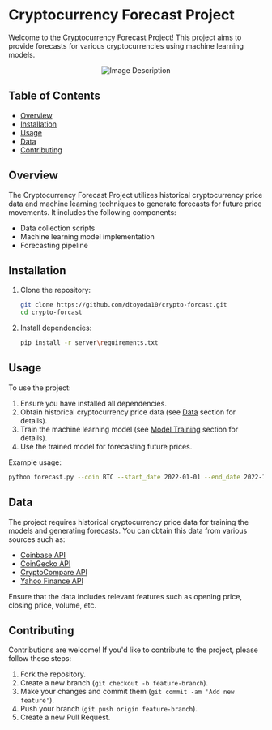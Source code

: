 # Cryptocurrency Forecast Project

Welcome to the Cryptocurrency Forecast Project! This project aims to provide forecasts for various cryptocurrencies using machine learning models.

<p align="center">
  <img src="https://miro.medium.com/v2/resize:fit:720/format:webp/1*O25hRctFYP39SOLRm0fV1A.jpeg" alt="Image Description">
</p>

## Table of Contents

- [Overview](#overview)
- [Installation](#installation)
- [Usage](#usage)
- [Data](#data)
- [Contributing](#contributing)

## Overview

The Cryptocurrency Forecast Project utilizes historical cryptocurrency price data and machine learning techniques to generate forecasts for future price movements. It includes the following components:

- Data collection scripts
- Machine learning model implementation
- Forecasting pipeline

## Installation

1. Clone the repository:

    ```bash
    git clone https://github.com/dtoyoda10/crypto-forcast.git
    cd crypto-forcast
    ```

2. Install dependencies:

    ```bash
    pip install -r server\requirements.txt
    ```

## Usage

To use the project:

1. Ensure you have installed all dependencies.
2. Obtain historical cryptocurrency price data (see [Data](#data) section for details).
3. Train the machine learning model (see [Model Training](#model-training) section for details).
4. Use the trained model for forecasting future prices.

Example usage:

```bash
python forecast.py --coin BTC --start_date 2022-01-01 --end_date 2022-12-31
```

## Data

The project requires historical cryptocurrency price data for training the models and generating forecasts. You can obtain this data from various sources such as:

- [Coinbase API](https://help.coinbase.com/en/developer-platform)
- [CoinGecko API](https://www.coingecko.com/en/api) 
- [CryptoCompare API](https://min-api.cryptocompare.com/)
- [Yahoo Finance API](https://pypi.org/project/yfinance/)

Ensure that the data includes relevant features such as opening price, closing price, volume, etc.

## Contributing

Contributions are welcome! If you'd like to contribute to the project, please follow these steps:

1. Fork the repository.
2. Create a new branch (`git checkout -b feature-branch`).
3. Make your changes and commit them (`git commit -am 'Add new feature'`).
4. Push your branch (`git push origin feature-branch`).
5. Create a new Pull Request.


